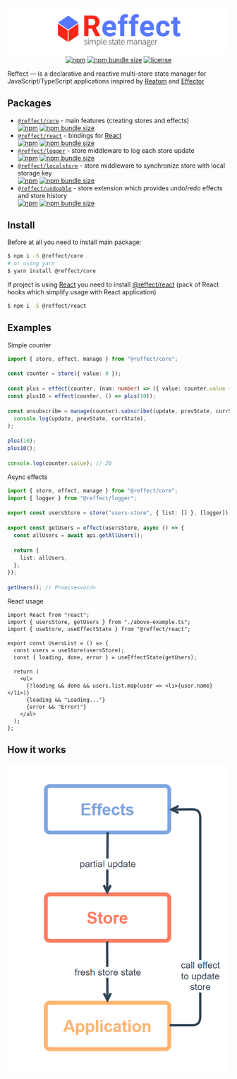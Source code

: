 <div align="center">

[![reffect logo](https://raw.githubusercontent.com/acacode/reffect/master/assets/reffect.png)](https://github.com/acacode/reffect)  
[![npm](https://img.shields.io/npm/v/@reffect/core?style=flat-square&color=blue)](https://www.npmjs.com/package/@reffect/core)
[![npm bundle size](https://img.shields.io/bundlephobia/minzip/@reffect/core?style=flat-square&color=blue)](https://bundlephobia.com/result?p=@reffect/core)
[![license](https://img.shields.io/github/license/acacode/reffect?style=flat-square&color=blue)](https://github.com/acacode/reffect)

<div align="left">

Reffect — is a declarative and reactive multi-store state manager for JavaScript/TypeScript applications inspired by [Reatom](https://github.com/artalar/reatom) and [Effector](https://github.com/zerobias/effector)

## Packages

- [`@reffect/core`](https://github.com/acacode/reffect/tree/master/packages/core) - main features (creating stores and effects)  
  [![npm](https://img.shields.io/npm/v/@reffect/core?style=flat-square&color=blue)](https://www.npmjs.com/package/@reffect/core) [![npm bundle size](https://img.shields.io/bundlephobia/minzip/@reffect/core?style=flat-square&color=blue)](https://bundlephobia.com/result?p=@reffect/core)
- [`@reffect/react`](https://github.com/acacode/reffect/tree/master/packages/react) - bindings for [React](https://github.com/facebook/react)  
  [![npm](https://img.shields.io/npm/v/@reffect/react?style=flat-square&color=blue)](https://www.npmjs.com/package/@reffect/react) [![npm bundle size](https://img.shields.io/bundlephobia/minzip/@reffect/react?style=flat-square&color=blue)](https://bundlephobia.com/result?p=@reffect/react)
- [`@reffect/logger`](https://github.com/acacode/reffect/tree/master/packages/logger) - store middleware to log each store update  
  [![npm](https://img.shields.io/npm/v/@reffect/logger?style=flat-square&color=blue)](https://www.npmjs.com/package/@reffect/logger) [![npm bundle size](https://img.shields.io/bundlephobia/minzip/@reffect/logger?style=flat-square&color=blue)](https://bundlephobia.com/result?p=@reffect/logger)
- [`@reffect/localstore`](https://github.com/acacode/reffect/tree/master/packages/localstore) - store middleware to synchronize store with local storage key  
  [![npm](https://img.shields.io/npm/v/@reffect/localstore?style=flat-square&color=blue)](https://www.npmjs.com/package/@reffect/localstore) [![npm bundle size](https://img.shields.io/bundlephobia/minzip/@reffect/localstore?style=flat-square&color=blue)](https://bundlephobia.com/result?p=@reffect/localstore)
- [`@reffect/undoable`](https://github.com/acacode/reffect/tree/master/packages/undoable) - store extension which provides undo/redo effects and store history  
  [![npm](https://img.shields.io/npm/v/@reffect/undoable?style=flat-square&color=blue)](https://www.npmjs.com/package/@reffect/undoable) [![npm bundle size](https://img.shields.io/bundlephobia/minzip/@reffect/undoable?style=flat-square&color=blue)](https://bundlephobia.com/result?p=@reffect/undoable)

## Install

Before at all you need to install main package:

```bash
$ npm i -S @reffect/core
# or using yarn
$ yarn install @reffect/core
```

If project is using [React](https://github.com/facebook/react) you need to install [@reffect/react](https://github.com/acacode/reffect/tree/master/packages/react) (pack of React hooks which simplify usage with React application)

```bash
$ npm i -S @reffect/react
```

## Examples

Simple counter

```ts
import { store, effect, manage } from "@reffect/core";

const counter = store({ value: 0 });

const plus = effect(counter, (num: number) => ({ value: counter.value + num }));
const plus10 = effect(counter, () => plus(10));

const unsubscribe = manage(counter).subscribe((update, prevState, currState) =>
  console.log(update, prevState, currState),
);

plus(10);
plus10();

console.log(counter.value); // 20
```

Async effects

```ts
import { store, effect, manage } from "@reffect/core";
import { logger } from "@reffect/logger";

export const usersStore = store("users-store", { list: [] }, [logger]);

export const getUsers = effect(usersStore, async () => {
  const allUsers = await api.getAllUsers();

  return {
    list: allUsers,
  };
});

getUsers(); // Promise<void>
```

React usage

```tsx
import React from "react";
import { usersStore, getUsers } from "./above-example.ts";
import { useStore, useEffectState } from "@reffect/react";

export const UsersList = () => {
  const users = useStore(usersStore);
  const { loading, done, error } = useEffectState(getUsers);

  return (
    <ul>
      {!loading && done && users.list.map(user => <li>{user.name}</li>)}
      {loading && "Loading..."}
      {error && "Error!"}
    </ul>
  );
};
```

## How it works

![Data flow diagram](https://raw.githubusercontent.com/acacode/reffect/master/assets/diagram.png)
